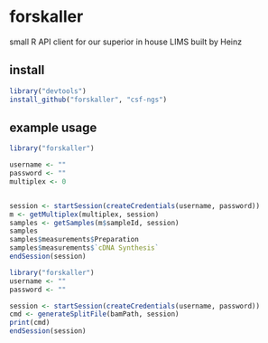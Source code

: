 forskaller
==========

small R API client for our superior in house LIMS built by Heinz

install
-------
```R
library("devtools")
install_github("forskaller", "csf-ngs")
```

example usage
-------------
```R
library("forskaller")

username <- ""
password <- ""
multiplex <- 0


session <- startSession(createCredentials(username, password))
m <- getMultiplex(multiplex, session)
samples <- getSamples(m$sampleId, session)
samples
samples$measurements$Preparation
samples$measurements$`cDNA Synthesis`
endSession(session)
```

```R
library("forskaller")
username <- ""
password <- ""

session <- startSession(createCredentials(username, password))
cmd <- generateSplitFile(bamPath, session)
print(cmd)
endSession(session)





